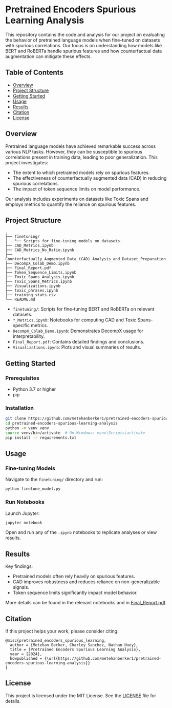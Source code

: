 # Pretrained Encoders Spurious Learning Analysis

This repository contains the code and analysis for our project on evaluating the behavior of pretrained language models when fine-tuned on datasets with spurious correlations. Our focus is on understanding how models like BERT and RoBERTa handle spurious features and how counterfactual data augmentation can mitigate these effects.

## Table of Contents

- [Overview](#overview)
- [Project Structure](#project-structure)
- [Getting Started](#getting-started)
- [Usage](#usage)
- [Results](#results)
- [Citation](#citation)
- [License](#license)

## Overview

Pretrained language models have achieved remarkable success across various NLP tasks. However, they can be susceptible to spurious correlations present in training data, leading to poor generalization. This project investigates:

- The extent to which pretrained models rely on spurious features.
- The effectiveness of counterfactually augmented data (CAD) in reducing spurious correlations.
- The impact of token sequence limits on model performance.

Our analysis includes experiments on datasets like Toxic Spans and employs metrics to quantify the reliance on spurious features.

## Project Structure

```
.
├── finetuning/
│   └── Scripts for fine-tuning models on datasets.
├── CAD_Metrics.ipynb
├── CAD_Metrics_No_Ratio.ipynb
├── Counterfactually_Augmented_Data_(CAD)_Analysis_and_Dataset_Preparation.ipynb
├── DecompX_Colab_Demo.ipynb
├── Final_Report.pdf
├── Token_Sequence_Limits.ipynb
├── Toxic_Spans_Analysis.ipynb
├── Toxic_Spans_Metrics.ipynb
├── Visualizations.ipynb
├── toxic_phrases.ipynb
├── training_stats.csv
└── README.md
```

- `finetuning/`: Scripts for fine-tuning BERT and RoBERTa on relevant datasets.
- `*_Metrics.ipynb`: Notebooks for computing CAD and Toxic Spans-specific metrics.
- `DecompX_Colab_Demo.ipynb`: Demonstrates DecompX usage for interpretability.
- `Final_Report.pdf`: Contains detailed findings and conclusions.
- `Visualizations.ipynb`: Plots and visual summaries of results.

## Getting Started

### Prerequisites

- Python 3.7 or higher
- pip

### Installation

```bash
git clone https://github.com/metehanberker1/pretrained-encoders-spurious-learning-analysis.git
cd pretrained-encoders-spurious-learning-analysis
python -m venv venv
source venv/bin/activate  # On Windows: venv\Scripts\activate
pip install -r requirements.txt
```

## Usage

### Fine-tuning Models

Navigate to the `finetuning/` directory and run:

```bash
python finetune_model.py
```

### Run Notebooks

Launch Jupyter:

```bash
jupyter notebook
```

Open and run any of the `.ipynb` notebooks to replicate analyses or view results.

## Results

Key findings:
- Pretrained models often rely heavily on spurious features.
- CAD improves robustness and reduces reliance on non-generalizable signals.
- Token sequence limits significantly impact model behavior.

More details can be found in the relevant notebooks and in [Final_Report.pdf](./Final_Report.pdf).

## Citation

If this project helps your work, please consider citing:

```
@misc{pretrained_encoders_spurious_learning,
  author = {Metehan Berker, Charley Sanchez, Nathan Huey},
  title = {Pretrained Encoders Spurious Learning Analysis},
  year = {2024},
  howpublished = {\url{https://github.com/metehanberker1/pretrained-encoders-spurious-learning-analysis}}
}
```

## License

This project is licensed under the MIT License. See the [LICENSE](./LICENSE) file for details.
